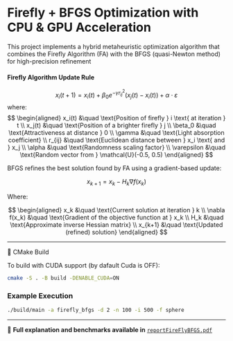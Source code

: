# Firefly + BFGS Optimization with CPU & GPU Acceleration

This project implements a hybrid metaheuristic optimization algorithm that combines the Firefly Algorithm (FA) with the BFGS (quasi-Newton method) for high-precision refinement

#### Firefly Algorithm Update Rule

$$
x_i(t+1) = x_i(t) + \beta_0 e^{-\gamma r_{ij}^2} (x_j(t) - x_i(t)) + \alpha \cdot \varepsilon
$$
where: 
$$
\begin{aligned}
x_i(t) &\quad \text{Position of firefly } i \text{ at iteration } t \\
x_j(t) &\quad \text{Position of a brighter firefly } j \\
\beta_0 &\quad \text{Attractiveness at distance } 0 \\
\gamma &\quad \text{Light absorption coefficient} \\
r_{ij} &\quad \text{Euclidean distance between } x_i \text{ and } x_j \\
\alpha &\quad \text{Randomness scaling factor} \\
\varepsilon &\quad \text{Random vector from } \mathcal{U}(-0.5, 0.5)
\end{aligned}
$$

BFGS refines the best solution found by FA using a gradient-based update:

$$
x_{k+1} = x_k - H_k \nabla f(x_k)
$$

Where:

$$
\begin{aligned}
x_k &\quad \text{Current solution at iteration } k \\
\nabla f(x_k) &\quad \text{Gradient of the objective function at } x_k \\
H_k &\quad \text{Approximate inverse Hessian matrix} \\
x_{k+1} &\quad \text{Updated (refined) solution}
\end{aligned}
$$

---


🔧 CMake Build

To build with CUDA support (by dafault Cuda is OFF):
```bash
cmake -S . -B build -DENABLE_CUDA=ON
```

### Example Execution
```bash
./build/main -a firefly_bfgs -d 2 -n 100 -i 500 -f sphere
```
---
📄 **Full explanation and benchmarks available in** [`reportFireFlyBFGS.pdf`](https://github.com/AMSC-24-25/02-swarm-02-swarm/blob/main/doc/reportFireFlyBFGS.pdf)


